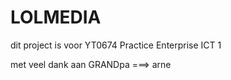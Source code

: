 # LOLMEDIA

dit project is voor YT0674 Practice Enterprise ICT 1




met veel dank aan
GRANDpa ===> arne
